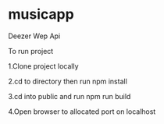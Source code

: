 # musicapp
Deezer Wep Api

To run project

1.Clone project locally

2.cd to directory then run npm install

3.cd into public and run npm run build

4.Open browser to allocated port on localhost
